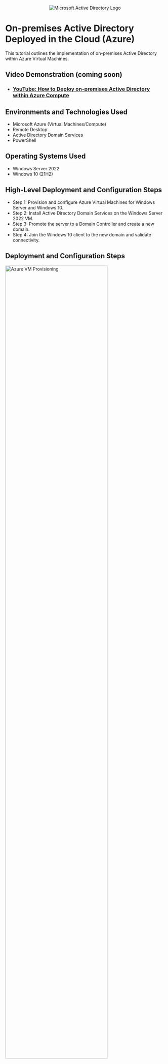 <p align="center">
  <img src="https://i.imgur.com/pU5A58S.png" alt="Microsoft Active Directory Logo"/>
</p>

<h1>On-premises Active Directory Deployed in the Cloud (Azure)</h1>
This tutorial outlines the implementation of on-premises Active Directory within Azure Virtual Machines.<br />

<h2>Video Demonstration (coming soon)</h2>

- ### [YouTube: How to Deploy on-premises Active Directory within Azure Compute](https://www.youtube.com)

<h2>Environments and Technologies Used</h2>

- Microsoft Azure (Virtual Machines/Compute)
- Remote Desktop
- Active Directory Domain Services
- PowerShell

<h2>Operating Systems Used</h2>

- Windows Server 2022
- Windows 10 (21H2)

<h2>High-Level Deployment and Configuration Steps</h2>

- Step 1: Provision and configure Azure Virtual Machines for Windows Server and Windows 10.
- Step 2: Install Active Directory Domain Services on the Windows Server 2022 VM.
- Step 3: Promote the server to a Domain Controller and create a new domain.
- Step 4: Join the Windows 10 client to the new domain and validate connectivity.

<h2>Deployment and Configuration Steps</h2>

<p>
  <img src="https://i.imgur.com/DJmEXEB.png" height="80%" width="80%" alt="Azure VM Provisioning"/>
</p>
<p>
  <strong>Step 1: Provisioning Azure Virtual Machines and Network Configuration</strong><br>
  Begin by logging into the Azure portal and creating a new resource group. Deploy two Virtual Machines: one running Windows Server 2022 to host Active Directory and another running Windows 10 for client testing. Configure the virtual network and subnet settings to ensure that both VMs can communicate, and enable Remote Desktop access on each machine.
• Create a Resource Group (Set name and region).

• Create a Virtual Network inside the Resource Group.

• Create a Virtual Machine (VM1 - dc-1):

• Image: Windows Server 2022 Datacenter

• Specs: 2 vCPUs

• Set username & password

• Connect to VNet & review + create.



2. Create a Second Virtual Machine

• Create VM2 - client-1 in the same Resource Group:

• Image: Windows 10 Pro

• Specs: 2 vCPUs

• Set username & password

• Connect to VNet & review + create.
</p>
<br />

<p>
  <img src="https://i.imgur.com/DJmEXEB.png" height="80%" width="80%" alt="AD Installation and Promotion"/>
</p>
<p>
  <strong>Step 2: Installing Active Directory Domain Services and Promoting the Server</strong><br>
  On the Windows Server 2022 VM, open Server Manager and use the Add Roles and Features Wizard to install the "Active Directory Domain Services" role along with any required features. Once installed, launch the Active Directory Domain Services Configuration Wizard to promote the server to a Domain Controller. Choose to create a new forest (for example, <code>mydomain.local</code>), configure DNS settings, and complete the wizard, which will automatically restart the server.
</p>
<br />

<p>
  <img src="https://i.imgur.com/DJmEXEB.png" height="80%" width="80%" alt="Client Domain Join and Validation"/>
</p>
<p>
  <strong>Step 3: Joining Windows 10 Client to the Domain and Validating the Setup</strong><br>
  On the Windows 10 VM, adjust the network settings to designate the Windows Server's IP address as the primary DNS server. Open the System Properties, select "Change settings" under Computer Name, and join the machine to the newly created domain by entering the domain name and appropriate credentials. After a reboot, verify the domain join by logging in with a domain account and using PowerShell (e.g., running <code>Get-ADUser</code>) to confirm connectivity with Active Directory.
</p>
<br
